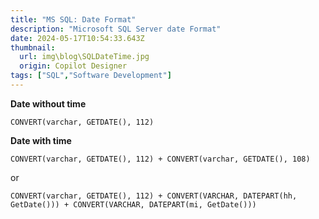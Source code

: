 ```yaml
---
title: "MS SQL: Date Format"
description: "Microsoft SQL Server date Format"
date: 2024-05-17T10:54:33.643Z
thumbnail:
  url: img\blog\SQLDateTime.jpg
  origin: Copilot Designer
tags: ["SQL","Software Development"]
---
```



**Date without time**

`CONVERT(varchar, GETDATE(), 112)`

**Date with time**

`CONVERT(varchar, GETDATE(), 112) + CONVERT(varchar, GETDATE(), 108)`

or

`CONVERT(varchar, GETDATE(), 112) + CONVERT(VARCHAR, DATEPART(hh, GetDate())) + CONVERT(VARCHAR, DATEPART(mi, GetDate()))`
